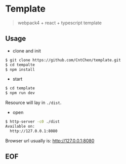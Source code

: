 # Template
> webpack4 + react + typescript template

## Usage
* clone and init
```sh
$ git clone https://github.com/CntChen/template.git
$ cd tempalte
$ npm install
```

* start
```sh
$ cd template
$ npm run dev
```
Resource will lay in `./dist`.

* open
```sh
$ http-server -c0 ./dist
Available on:
  http://127.0.0.1:8080
```
Browser url usually is: http://127.0.0.1:8080

## EOF
